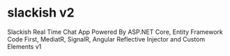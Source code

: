 # slackish v2
Slackish Real Time Chat App Powered By ASP.NET Core, Entity Framework Code First, MediatR, SignalR, Angular Reflective Injector and Custom Elements v1
